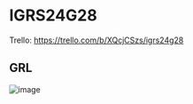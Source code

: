# IGRS24G28

Trello: https://trello.com/b/XQcjCSzs/igrs24g28

## GRL
![image](https://github.com/user-attachments/assets/e5b7396a-8614-443f-932d-7972e3a34dc0)
